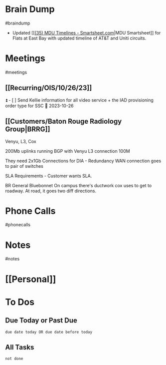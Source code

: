 # Brain Dump
#braindump 
- Updated [[[(35) MDU Timelines - Smartsheet.com](https://app.smartsheet.com/sheets/g5wGMHWVFWHPcrfFVC3w9Wfm2J6VxWVX2WCGxmV1?view=gantt)|MDU Smartsheet]] for Flats at East Bay with updated timeline of AT&T and Uniti circuits.
# Meetings
#meetings 
## [[Recurring/OIS/10/26/23]]
⏫ - [ ] Send Kellie information for all video service  + the IAD provisioning order type for SSC 📅 2023-10-26

## [[Customers/Baton Rouge Radiology Group|BRRG]]
Venyu, L3, Cox

200Mb uplinks running BGP with Venyu
L3 connection 100M

They need 2x1Gb Connections for DIA - Redundancy
WAN connection goes to pair of switches

SLA Requirements - Customer wants SLA.  



BR General Bluebonnet
On campus there's ductwork cox uses to get to roadway.  At road, it goes two diff directions.



# Phone Calls
#phonecalls 
# Notes
#notes

# [[Personal]]

# To Dos
## Due Today or Past Due
```tasks
due date today OR due date before today
```

## All Tasks
```tasks
not done
```